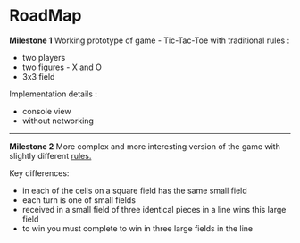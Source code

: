 RoadMap
========

 **Milestone 1**
 Working prototype of game - Tic-Tac-Toe with traditional rules :
	 

 - two players
 - two figures - X and O
 - 3x3 field


Implementation details :

 - console view
 - without networking 

----------
**Milestone 2**
More complex and more interesting version of the game with slightly different [rules.](http://habrahabr.ru/post/183764/)

Key differences:

 - in each of the cells on a square field has the same small field
 - each turn is one of small fields
 - received in a small field of three identical pieces in a line wins this large field
 - to win you must complete to win in three large fields in the line

 

